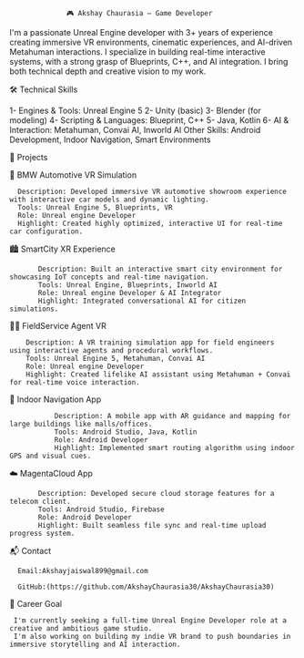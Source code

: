                   🎮 Akshay Chaurasia – Game Developer 
                                                                                   
 I'm a passionate Unreal Engine developer with 3+ years of experience creating immersive VR environments,
 cinematic experiences, and AI-driven Metahuman interactions. I specialize in building real-time interactive systems, 
 with a strong grasp of Blueprints, C++, and AI integration. I bring both technical depth and creative vision to my work.

 
 🛠️ Technical Skills
                                                                                 
 1- Engines & Tools: Unreal Engine 5
 2- Unity (basic)
 3- Blender (for modeling)
 4- Scripting & Languages: Blueprint, C++
 5- Java, Kotlin
 6- AI & Interaction: Metahuman, Convai AI, Inworld AI
  Other Skills: Android Development, Indoor Navigation, Smart Environments

               
 📂 Projects
                                  
  🚗 BMW Automotive VR Simulation
                                    
      Description: Developed immersive VR automotive showroom experience with interactive car models and dynamic lighting.
      Tools: Unreal Engine 5, Blueprints, VR
      Role: Unreal engine Developer
      Highlight: Created highly optimized, interactive UI for real-time car configuration.

                                                                   
                                                                 
  🏙️ SmartCity XR Experience
                                                                   
           Description: Built an interactive smart city environment for showcasing IoT concepts and real-time navigation.
           Tools: Unreal Engine, Blueprints, Inworld AI
           Role: Unreal engine Developer & AI Integrator
           Highlight: Integrated conversational AI for citizen simulations.


  🧍‍♂️ FieldService Agent VR
                          
        Description: A VR training simulation app for field engineers using interactive agents and procedural workflows.
        Tools: Unreal Engine 5, Metahuman, Convai AI
        Role: Unreal engine Developer
        Highlight: Created lifelike AI assistant using Metahuman + Convai for real-time voice interaction.
                                      

  🧭 Indoor Navigation App
                       
               Description: A mobile app with AR guidance and mapping for large buildings like malls/offices.
               Tools: Android Studio, Java, Kotlin
               Role: Android Developer
               Highlight: Implemented smart routing algorithm using indoor GPS and visual cues.


  ☁️ MagentaCloud App
          
           Description: Developed secure cloud storage features for a telecom client.
           Tools: Android Studio, Firebase
           Role: Android Developer
           Highlight: Built seamless file sync and real-time upload progress system.

  📬 Contact

      Email:Akshayjaiswal899@gmail.com

      GitHub:(https://github.com/AkshayChaurasia30/AkshayChaurasia30)

 🎯 Career Goal

     I'm currently seeking a full-time Unreal Engine Developer role at a creative and ambitious game studio.
     I'm also working on building my indie VR brand to push boundaries in immersive storytelling and AI interaction.

